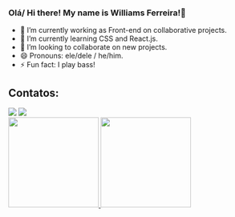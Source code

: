### Olá/ Hi there! My name is Williams Ferreira!👋

- 🔭 I’m currently working as Front-end on collaborative projects.
- 🌱 I’m currently learning CSS and React.js.
- 👯 I’m looking to collaborate on new projects.
- 😄 Pronouns: ele/dele / he/him.
- ⚡ Fun fact: I play bass!

## Contatos:

<div>
<a href = "will.nutri@gmail.com"><img src="https://img.shields.io/badge/Gmail-D14836?style=for-the-badge&logo=gmail&logoColor=white" target="_blank"></a>
<a href="https://www.linkedin.com/in/williams-ferreira-01/" target="_blank"><img src="https://img.shields.io/badge/-LinkedIn-%230077B5?style=for-the-badge&logo=linkedin&logoColor=white" target="_blank"></a>   
</div>

<div>
<a href="https://github.com/WilliamsFerreira">
<img height="180em" src="https://github-readme-stats.vercel.app/api/top-langs/?username=WilliamsFerreira&layout=compact&langs_count=7&theme=dracula"/>
<img height="180em" src="https://github-readme-stats.vercel.app/api?username=WilliamsFerreira&show_icons=true&theme=dracula&include_all_commits=true&count_private=true"/>
</div>
